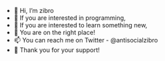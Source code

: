 - 👋 Hi, I’m zibro
- 👀 If you are interested in programming, 
- 🌱 If you are interested to learn something new,
- 💞️ You are on the right place! 
- 📫 You can reach me on Twitter - @antisocialzibro
- 📱 Thank you for your support! 

